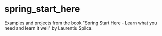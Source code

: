 # spring_start_here
Examples and projects from the book "Spring Start Here - Learn what you need and learn it well" by Laurentiu Spilca.
